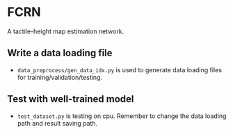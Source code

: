 # FCRN
A tactile-height map estimation network.

## Write a data loading file
- `data_preprocess/gen_data_idx.py` is used to generate data loading files for training/validation/testing.

## Test with well-trained model
- `test_dataset.py` is testing on cpu. Remember to change the data loading path and result saving path.
